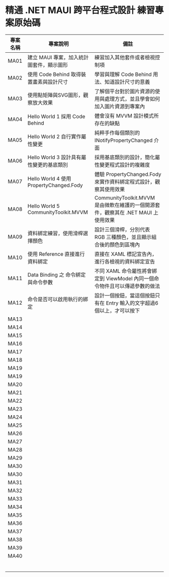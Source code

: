 # 精通 .NET MAUI 跨平台程式設計 練習專案原始碼

|專案名稱|專案說明|備註|
|-|-|-|
|MA01|建立 MAUI 專案，加入統計圖套件，顯示圖形|練習加入其他套件或者檢視控制項|
|MA02|使用 Code Behind 取得裝置畫素與設計尺寸|學習與理解 Code Behind 用法、知道設計尺寸的意義|
|MA03|使用點矩陣與SVG圖形，觀察放大效果|了解個平台對於圖片資源的使用與處理方式，並且學會如何加入圖片資源到專案內|
|MA04|Hello World 1 採用 Code Behind|體會沒有 MVVM 設計模式所存在的缺點|
|MA05|Hello World 2 自行實作屬性變更|純粹手作每個類別的 INotifyPropertyChanged 介面|
|MA06|Hello World 3 設計具有屬性變更的基底類別|採用基底類別的設計，簡化屬性變更程式設計的複雜度|
|MA07|Hello World 4 使用 PropertyChanged.Fody|體驗 PropertyChanged.Fody 來實作資料綁定程式設計，觀察其使用效果|
|MA08|Hello World 5 CommunityToolkit.MVVM|CommunityToolkit.MVVM 是由微軟在維護的一個開源套件，觀察其在 .NET MAUI 上使用效果|
|MA09|資料綁定練習，使用滑桿選擇顏色|設計三個滑桿，分別代表 RGB 三種顏色，並且顯示組合後的顏色到區塊內|
|MA10|使用 Reference 直接進行資料綁定|直接在 XAML 標記宣告內，進行各檢視的資料綁定宣告|
|MA11|Data Binding 之 命令綁定與命令參數|不同 XAML 命令屬性將會綁定到 ViewModel 內同一個命令物件且可以傳遞參數的做法|
|MA12|命令是否可以啟用執行的綁定|設計一個按鈕，當這個按鈕只有在 Entry 輸入的文字超過6個以上，才可以按下|
|MA13|||
|MA14|||
|MA15|||
|MA16|||
|MA17|||
|MA18|||
|MA19|||
|MA19|||
|MA20|||
|MA21|||
|MA22|||
|MA23|||
|MA24|||
|MA25|||
|MA26|||
|MA27|||
|MA28|||
|MA29|||
|MA30|||
|MA30|||
|MA31|||
|MA32|||
|MA33|||
|MA34|||
|MA35|||
|MA36|||
|MA37|||
|MA38|||
|MA39|||
|MA40|||
||||
||||
||||
||||
||||
||||

